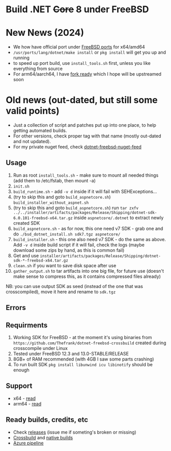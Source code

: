 # Build .NET <strike>Core</strike> 8 under FreeBSD

# New News (2024)
- We how have official port under [FreeBSD ports](https://github.com/freebsd/freebsd-ports/tree/main/lang/dotnet) for x64/amd64
- `/usr/ports/lang/dotnet/make install` or `pkg install` will get you up and running
- to speed up port build, use `install_tools.sh` first, unless you like everything from source
- For arm64/aarch64, I have [fork ready](https://github.com/sec/freebsd-ports/tree/lang-dotnet-arm64/lang/dotnet) which I hope will be upstreamed soon

# Old news (out-dated, but still some valid points)

- Just a collection of script and patches put up into one place, to help getting automated builds.
- For other versions, check proper tag with that name (mostly out-dated and not updated).
- For my private nuget feed, check [dotnet-freebsd-nuget-feed](https://github.com/sec/dotnet-freebsd-nuget-feed)

## Usage

1. Run as root `install_tools.sh` - make sure to mount all needed things (add them to /etc/fstab, then mount -a)
1. `init.sh`
1. `build_runtime.sh` - add `-v d` inside if it will fail with SEHExceptions...
1. (try to skip this and goto `build_aspnetcore.sh`) `build_installer_without_aspnet.sh`
1. (try to skip this and goto `build_aspnetcore.sh`) run `tar zxfv ../../installer/artifacts/packages/Release/Shipping/dotnet-sdk-6.0.101-freebsd-x64.tar.gz` inside `aspnetcore/.dotnet` to extract newly created SDK
1. `build_aspnetcore.sh` - as for now, this one need v7 SDK - grab one and do `./bsd_dotnet_install.sh sdk7.tgz aspnetcore/`
1. `build_installer.sh` - this one also need v7 SDK - do the same as above. Add `-v d` inside build script if it will fail, check the logs (maybe download some zips by hand, as this is common fail)
1. Get and use `installer/artifacts/packages/Release/Shipping/dotnet-sdk-*-freebsd-x64.tar.gz`
1. `clean.sh` if you want to save disk space after use
1. `gather_output.sh` to tar artifacts into one big file, for future use (doesn't make sense to compress this, as it contains compressed files already)

NB: you can use output SDK as seed (instead of the one that was crosscompiled), move it here and rename to `sdk.tgz`

## Errors

## Requirments

1. Working SDK for FreeBSD - at the moment it's using binaries from `https://github.com/Thefrank/dotnet-freebsd-crossbuild` created during crosscompile under Linux
1. Tested under FreeBSD 12.3 and 13.0-STABLE/RELEASE
1. 8GB+ of RAM recommended (with 4GB I saw some parts crashing)
1. To run built SDK `pkg install libunwind icu libinotify` should be enough

## Support

- x64 - [read](https://github.com/dotnet/runtime/issues/14537)
- arm64 - [read]()

## Ready builds, credits, etc

- Check [releases](https://github.com/sec/dotnet-core-freebsd-source-build/releases) (issue me if someting's broken or missing)
- [Crossbuild](https://github.com/Thefrank/dotnet-freebsd-crossbuild) and [native builds](https://github.com/Thefrank/dotnet-freebsd-native-binaries)
- [Azure pipeline](https://github.com/Servarr/dotnet-bsd)
